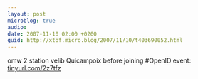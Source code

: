 ```yaml
---
layout: post
microblog: true
audio: 
date: 2007-11-10 02:00 +0200
guid: http://xtof.micro.blog/2007/11/10/t403690052.html
---
```

omw 2 station velib Quicampoix before joining #OpenID event: [tinyurl.com/2z7tfz](http://tinyurl.com/2z7tfz)
